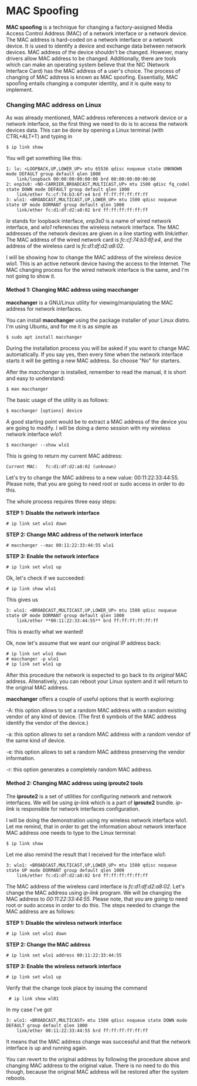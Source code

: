 # MAC Spoofing

**MAC spoofing** is a technique for changing a factory-assigned Media Access
Control Address (MAC) of a network interface or a network device. The MAC 
address is hard-coded on a network interface or a network device. It is used to
identify a device and exchange data between network devices. MAC address
of the device shouldn't be changed. However, many drivers allow MAC address 
to be changed. Additionally, there are tools which can make an operating 
system believe that the NIC (Network Interface Card) has the MAC address of a user's choice. 
The process of changing of MAC address is known as MAC spoofing. Essentially, 
MAC spoofing entails changing a computer identity, and it is quite easy 
to implement.

### Changing MAC address on Linux

As was already mentioned, MAC address references a network device or 
a network interface, so the first thing we need to do is to access the network
devices data. This can be done by opening a Linux terminal (with CTRL+ALT+T)
and typing in

    $ ip link show

You will get something like this:

    1: lo: <LOOPBACK,UP,LOWER_UP> mtu 65536 qdisc noqueue state UNKNOWN mode DEFAULT group default qlen 1000
        link/loopback 00:00:00:00:00:00 brd 00:00:00:00:00:00
    2: enp3s0: <NO-CARRIER,BROADCAST,MULTICAST,UP> mtu 1500 qdisc fq_codel state DOWN mode DEFAULT group default qlen 1000
        link/ether fc:cf:74:b3:6f:e4 brd ff:ff:ff:ff:ff:ff
    3: wlo1: <BROADCAST,MULTICAST,UP,LOWER_UP> mtu 1500 qdisc noqueue state UP mode DORMANT group default qlen 1000
        link/ether fc:d1:df:d2:a8:02 brd ff:ff:ff:ff:ff:ff


*lo* stands for loopback interface, *enp3s0* is a name of wired network interface, and *wlo1* references
the wireless network interface. The MAC addresses of the network devices are given in a line starting with 
*link/ether*. The MAC address of the wired network card is *fc:cf:74:b3:6f:e4*, and the address of the
wireless card is *fc:d1:df:d2:a8:02*.

I will be showing how to change the MAC address of the wireless device wlo1. This is an active network device
having the access to the Internet. The MAC changing process for the wired network interface is the same, and 
I'm not going to show it.

#### Method 1: Changing MAC address using **macchanger**

**macchanger** is a GNU/Linux utility for viewing/manipulating the MAC address for network interfaces.

You can install **macchanger** using the package installer of your Linux distro.
I'm using Ubuntu, and for me it is as simple as

    $ sudo apt install macchanger

During the installation process you will be asked if you want to change MAC automatically. If you say yes,
then every time when the network interface starts it will be getting a new MAC address. So choose "No"
for starters.

After the *macchanger* is installed, remember to read the manual, it is short and easy to understand:

    $ man macchanger

The basic usage of the utility is as follows:

    $ macchanger [options] device


A good starting point would be to extract a MAC address of the device you are going to modify. 
I will be doing a demo session with my wireless network interface *wlo1*:

    $ macchanger --show wlo1

This is going to return my current MAC address:

    Current MAC:   fc:d1:df:d2:a8:02 (unknown)

Let's try to change the MAC address to a new value: 00:11:22:33:44:55. 
Please note, that you are going to need root or sudo access in order to do this. 

The whole process requires three easy steps:

**STEP 1: Disable the network interface**

    # ip link set wlo1 down

**STEP 2: Change MAC address of the network interface**

    # macchanger --mac 00:11:22:33:44:55 wlo1

**STEP 3: Enable the network interface**

    # ip link set wlo1 up

Ok, let's check if we succeeded:

    # ip link show wlo1

This gives us

    3: wlo1: <BROADCAST,MULTICAST,UP,LOWER_UP> mtu 1500 qdisc noqueue state UP mode DORMANT group default qlen 1000
        link/ether **00:11:22:33:44:55** brd ff:ff:ff:ff:ff:ff

This is exactly what we wanted!

Ok, now let's assume that we want our original IP address back:
    
    # ip link set wlo1 down
    # macchanger -p wlo1
    # ip link set wlo1 up

After this procedure the network is expected to go back to its *original* MAC address.
Altenatively, you can reboot your Linux system and it will return to the original MAC address.

**macchanger** offers a couple of useful options that is worth exploring:

-A: this option allows to set a random MAC address with a random existing vendor of any kind of device. 
(The first 6 symbols of the MAC address identify the vendor of the device.)

-a: this option allows to set a random MAC address with a random vendor of the same kind of device.

-e: this option allows to set a random MAC address preserving the vendor information.

-r: this option generates a completely random MAC address.


#### Method 2: Changing MAC address using iproute2 tools

The **iproute2** is a set of utilities for configuring network and network interfaces.
We will be using *ip-link* which is a part of **iproute2** bundle.
*ip-link* is responsible for network interfaces configuration.

I will be doing the demonstration using my wireless network interface wlo1. Let 
me remind, that in order to get the information about network interface MAC address
one needs to type to the Linux terminal:

    $ ip link show

Let me also remind the result that I received for the interface wlo1:

    3: wlo1: <BROADCAST,MULTICAST,UP,LOWER_UP> mtu 1500 qdisc noqueue state UP mode DORMANT group default qlen 1000
        link/ether fc:d1:df:d2:a8:02 brd ff:ff:ff:ff:ff:ff

The MAC address of the wireless card interface is *fc:d1:df:d2:a8:02*. 
Let's change the MAC address using *ip-link* program. We will be changing the
MAC address to *00:11:22:33:44:55*. Please note, that you are going to need root or 
sudo access in order to do this. The steps needed to change the MAC address 
are as follows:

**STEP 1: Disable the wireless network interface**

    # ip link set wlo1 down

**STEP 2: Change the MAC address**

    # ip link set wlo1 address 00:11:22:33:44:55

**STEP 3: Enable the wireless network interface**

    # ip link set wlo1 up

Verify that the change took place by issuing the command

     # ip link show wl01

In my case I've got
    
    3: wlo1: <BROADCAST,MULTICAST> mtu 1500 qdisc noqueue state DOWN mode DEFAULT group default qlen 1000
        link/ether 00:11:22:33:44:55 brd ff:ff:ff:ff:ff:ff

It means that the MAC address change was successful and that the network interface is up
and running again. 

You can revert to the original address by following the procedure above
and changing MAC address to the original value. There is no need to do this though, 
because the original MAC address will be restored after the system reboots.